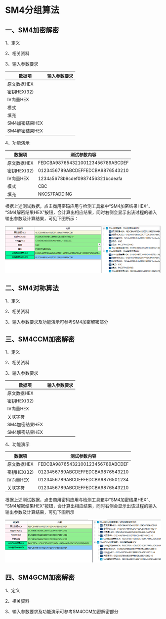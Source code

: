 # SM4分组算法



## 一、SM4加密解密

1、定义

2、相关资料

3、输入参数要求

| 数据项         | 输入参数要求 |
| -------------- | ------------ |
| 原文数据HEX    |              |
| 密钥HEX(32)    |              |
| IV向量HEX      |              |
| 模式           |              |
| 填充           |              |
| SM4加密结果HEX |              |
| SM4解密结果HEX |              |

4、功能演示

| 数据项      | 测试参数内容                     |
| ----------- | -------------------------------- |
| 原文数据HEX | FEDCBA98765432100123456789ABCDEF |
| 密钥HEX(32) | 0123456789ABCDEFFEDCBA9876543210 |
| IV向量HEX   | 1234a5678b9cdef0987456321bcdeafa |
| 模式        | CBC                              |
| 填充        | NKCS7PADDING                     |

根据上述测试数据，点击商用密码应用与检测工具箱中“SM4加密结果HEX”、 “SM4解密结果HEX”按钮，会计算出相应结果，同时右侧会显示出该过程的输入输出参数及计算结果，可见下图所示：

![image-20220422095217131](../image/image-20220422095217131.png)

## 二、SM4对称算法

1、定义

2、相关资料

3、输入参数要求及功能演示可参考SM4加密解密部分

## 三、SM4CCM加密解密

1、定义

2、相关资料

3、输入参数要求

| 数据项         | 输入参数要求 |
| -------------- | ------------ |
| 原文数据HEX    |              |
| 密钥HEX(32)    |              |
| IV向量HEX      |              |
| 关联字符       |              |
| SM4加密结果HEX |              |
| SM4解密结果HEX |              |

4、功能演示

| 数据项      | 测试参数内容                     |
| ----------- | -------------------------------- |
| 原文数据HEX | FEDCBA98765432100123456789ABCDEF |
| 密钥HEX(32) | 0123456789ABCDEFFEDCBA9876543210 |
| IV向量HEX   | 0123456789ABCDEFFEDCBA9876501234 |
| 关联字符    | 0123456789ABCDEFFEDCBA9876543210 |

根据上述测试数据，点击商用密码应用与检测工具箱中“SM4加密结果HEX”、 “SM4解密结果HEX”按钮，会计算出相应结果，同时右侧会显示出该过程的输入输出参数及计算结果，可见下图所示

![image-20220422095706285](../image/image-20220422095706285.png)

## 四、SM4GCM加密解密

1、定义

2、相关资料

3、输入参数要求及功能演示可参考SM4CCM加密解密部分



